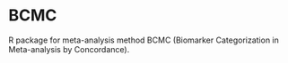 # BCMC
 R package for meta-analysis method BCMC (Biomarker Categorization in Meta-analysis by Concordance).
